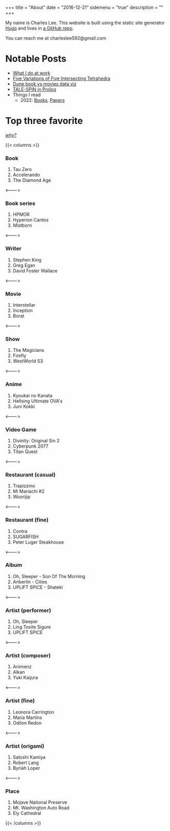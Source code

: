 +++
title = "About"
date = "2016-12-21"
sidemenu = "true"
description = ""
+++

My name is Charles Lee. This website is built using the static site generator [Hugo](https://gohugo.io/) and lives in [a  GitHub repo](https://github.com/charlesjlee/charlesjlee-website).

You can reach me at charleslee592<span style="display:none">foo</span>@gmail.com

# Notable Posts
- [What I do at work](/post/20220831-what-i-do-at-work/)
- [Five Variations of Five Intersecting Tetrahedra](/post/20201005-fit-variations/)
- [Dune book vs movies data viz](/post/20200828-dune-book-movie-viz/)
- [TALE-SPIN in Prolog](/post/20200606-tale-spin-prolog/)
- Things I read
  - 2022: [Books](/post/20221231-books-i-read/), [Papers](/post/20221231-papers-i-read/)

# Top three favorite
*[why?](../post/20200911-top-three-favorites/)*

{{< columns >}}
### Book
1. Tau Zero
1. Accelerando
1. The Diamond Age

<---> <!-- magic separator, between columns -->

### Book series
1. HPMOR
1. Hyperion Cantos
1. Mistborn

<---> <!-- magic separator, between columns -->

### Writer
1. Stephen King
1. Greg Egan
1. David Foster Wallace

<---> <!-- magic separator, between columns -->

### Movie
1. Interstellar
1. Inception
1. Borat

<---> <!-- magic separator, between columns -->

### Show
1. The Magicians
1. Firefly
1. WestWorld S3

<---> <!-- magic separator, between columns -->

### Anime
1. Kyoukai no Kanata
1. Hellsing Ultimate OVA's
1. Juni Kokki

<---> <!-- magic separator, between columns -->

### Video Game
1. Divinity: Original Sin 2
1. Cyberpunk 2077
1. Titan Quest

<---> <!-- magic separator, between columns -->

### Restaurant (casual)
1. Trapizzino
1. Mi Mariachi #2
1. Woorijip

<---> <!-- magic separator, between columns -->

### Restaurant (fine)
1. Contra
1. SUGARFISH
1. Peter Luger Steakhouse

<---> <!-- magic separator, between columns -->

### Album
1. Oh, Sleeper - Son Of The Morning
1. Anberlin - Cities
1. UPLIFT SPICE - Shateki

<---> <!-- magic separator, between columns -->

### Artist (performer)
1. Oh, Sleeper
1. Ling Tosite Sigure
1. UPLIFT SPICE

<---> <!-- magic separator, between columns -->

### Artist (composer)
1. Animenz
1. Alkan
1. Yuki Kaijura

<---> <!-- magic separator, between columns -->

### Artist (fine)
1. Leonora Carrington
1. Maria Martins
1. Odilon Redon

<---> <!-- magic separator, between columns -->

### Artist (origami)
1. Satoshi Kamiya
1. Robert Lang
1. Byriah Loper

<---> <!-- magic separator, between columns -->

### Place
1. Mojave National Preserve
1. Mt. Washington Auto Road
1. Ely Cathedral

{{< /columns >}}
